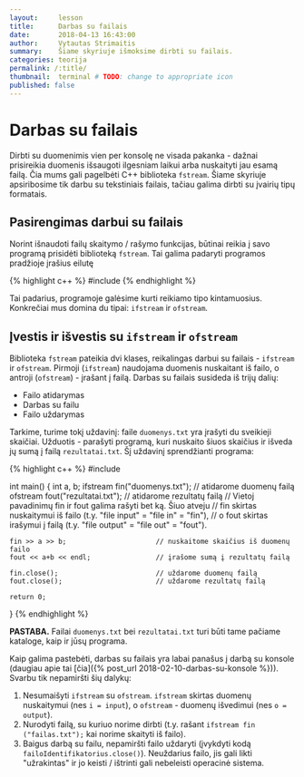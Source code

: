 ```yaml
---
layout:     lesson
title:      Darbas su failais
date:       2018-04-13 16:43:00
author:     Vytautas Strimaitis
summary:    Šiame skyriuje išmoksime dirbti su failais.
categories: teorija
permalink: /:title/
thumbnail:  terminal # TODO: change to appropriate icon
published: false
---
```

# Darbas su failais
Dirbti su duomenimis vien per konsolę ne visada pakanka - dažnai prisireikia duomenis išsaugoti ilgesniam laikui arba nuskaityti jau esamą failą. Čia mums gali pagelbėti C++ biblioteka `fstream`. Šiame skyriuje apsiribosime tik darbu su tekstiniais failais, tačiau galima dirbti su įvairių tipų formatais.

## Pasirengimas darbui su failais
Norint išnaudoti failų skaitymo / rašymo funkcijas, būtinai reikia į savo programą prisidėti biblioteką `fstream`. Tai galima padaryti programos pradžioje įrašius eilutę

{% highlight c++ %}
#include <fstream>
{% endhighlight %}

Tai padarius, programoje galėsime kurti reikiamo tipo kintamuosius. Konkrečiai mus domina du tipai: `ifstream` ir `ofstream`.

## Įvestis ir išvestis su `ifstream` ir `ofstream`
Biblioteka `fstream` pateikia dvi klases, reikalingas darbui su failais - `ifstream` ir `ofstream`. Pirmoji (`ifstream`) naudojama duomenis nuskaitant iš failo, o antroji (`ofstream`) - įrašant į failą. Darbas su failais susideda iš trijų dalių:
* Failo atidarymas
* Darbas su failu
* Failo uždarymas

Tarkime, turime tokį uždavinį: faile `duomenys.txt` yra įrašyti du sveikieji skaičiai. Užduotis - parašyti programą, kuri nuskaito šiuos skaičius ir išveda jų sumą į failą `rezultatai.txt`. Šį uždavinį sprendžianti programa:

{% highlight c++ %}
#include <fstream>

int main() {
    int a, b;
    ifstream fin("duomenys.txt");       // atidarome duomenų failą
    ofstream fout("rezultatai.txt");    // atidarome rezultatų failą
    // Vietoj pavadinimų fin ir fout galima rašyti bet ką. Šiuo atveju
    // fin skirtas nuskaitymui iš failo (t.y. "file input" = "file in" = "fin"),
    // o fout skirtas irašymui į failą (t.y. "file output" = "file out" = "fout").

    fin >> a >> b;                      // nuskaitome skaičius iš duomenų failo
    fout << a+b << endl;                // įrašome sumą į rezultatų failą

    fin.close();                        // uždarome duomenų failą
    fout.close();                       // uždarome rezultatų failą

    return 0;
}
{% endhighlight %}

**PASTABA.** Failai `duomenys.txt` bei `rezultatai.txt` turi būti tame pačiame kataloge, kaip ir jūsų programa.

Kaip galima pastebėti, darbas su failais yra labai panašus į darbą su konsole (daugiau apie tai [čia]({% post_url 2018-02-10-darbas-su-konsole %})). Svarbu tik nepamiršti šių dalykų:
1. Nesumaišyti `ifstream` su `ofstream`. `ifstream` skirtas duomenų nuskaitymui (nes `i = input`), o `ofstream` - duomenų išvedimui (nes `o = output`).
1. Nurodyti failą, su kuriuo norime dirbti (t.y. rašant `ifstream fin ("failas.txt");` kai norime skaityti iš failo).
1. Baigus darbą su failu, nepamiršti failo uždaryti (įvykdyti kodą `failoIdentifikatorius.close()`). Neuždarius failo, jis gali likti "užrakintas" ir jo keisti / ištrinti gali nebeleisti operacinė sistema.